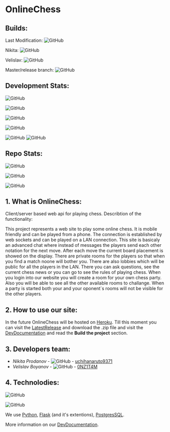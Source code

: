 # OnlineChess

## Builds:
Last Modification: ![GitHub](https://img.shields.io/travis/com/uchihanaruto9371/OnlineChess?color=important&label=Last%20Build&logo=travis&logoColor=important&style=for-the-badge)

Nikita: ![GitHub](https://img.shields.io/travis/com/uchihanaruto9371/OnlineChess/Nikita?color=important&label=develop&logo=travis&style=for-the-badge)

Velislav: ![GitHub](https://img.shields.io/travis/com/uchihanaruto9371/OnlineChess/Velislav?color=important&label=develop&logo=travis&style=for-the-badge)

Master/release branch: ![GitHub](https://img.shields.io/travis/com/uchihanaruto9371/OnlineChess/master?color=important&label=Master%2Frelease&logo=travis&style=for-the-badge)

## Development Stats:
![GitHub](https://img.shields.io/github/issues-pr/uchihanaruto9371/OnlineChess?color=green&style=for-the-badge)

![GitHub](https://img.shields.io/github/issues-pr-closed/uchihanaruto9371/OnlineChess?color=green&style=for-the-badge)

![GitHub](https://img.shields.io/github/contributors/uchihanaruto9371/OnlineChess?style=for-the-badge)

![GitHub](https://img.shields.io/github/last-commit/uchihanaruto9371/OnlineChess/Nikita?style=for-the-badge)

![GitHub](https://img.shields.io/github/v/tag/uchihanaruto9371/OnlineChess?label=Last%20Version&logo=github&style=for-the-badge)
![GitHub](https://img.shields.io/github/release-date/uchihanaruto9371/OnlineCHess?logo=github&style=for-the-badge)

## Repo Stats:
![GitHub](https://img.shields.io/github/forks/uchihanaruto9371/OnlineChess?style=social)

![GitHub](https://img.shields.io/github/stars/uchihanaruto9371/OnlineChess?style=social)

![GitHub](https://img.shields.io/github/watchers/uchihanaruto9371/OnlineChess?style=social)

## 1. What is OnlineChess:
Client/server based web api for playing chess. Describtion of the functionality:

This project represents a web site to play
some online chess. It is mobile friendly 
and can be played from a phone. The 
connection is established by web sockets 
and can be played on a LAN connection. 
This site is basicaly an advanced chat 
where instead of messages the players send 
each other notation for the next move. 
After each move the current board 
placement is showed on the display. There 
are private rooms for the players so that 
when you find a match noone will bother 
you. There are also lobbies which will be 
public for all the players in the LAN. 
There you can ask questions, see the 
current chess news or you can go to see 
the rules of playing chess. When you login 
into our website you will create a room 
for your own chess party. Also you will be 
able to see all the other available rooms 
to challange. When a party is started both 
your and your oponent`s rooms will not be 
visible for the other players.

## 2. How to use our site:
In the future OnlineChess will be hosted on [Heroku](https://www.heroku.com/).
Till this moment you can visit the [LatestRelease](https://github.com/uchihanaruto9371/OnlineChess/releases)
and download the .zip file and visit the [DevDocumentation](https://github.com/uchihanaruto9371/OnlineChess/wiki/Development-Documentation)
and read the **Build the project** section.

## 3. Developers team:
* *Nikita Prodanov* - ![GitHub](https://img.shields.io/badge/back--end/QA-uchihanaruto9371-black?style=for-the-badge) - [uchihanaruto9371](https://github.com/uchihanaruto9371)
* *Velislav Boyanov* - ![GitHub](https://img.shields.io/badge/front--end/game-0NZ1TAM-blue?style=for-the-badge) - [0NZ1T4M](https://github.com/0NZ1T4M)

## 4. Technolodies:

![GitHub](https://img.shields.io/github/languages/count/uchihanaruto9371/OnlineChess?style=for-the-badge)

![GitHub](https://img.shields.io/github/languages/top/uchihanaruto9371/OnlineChess?label=Most%20used%20language&logo=python&style=for-the-badge)

We use [Python](https://www.python.org/), [Flask](https://pypi.org/project/Flask/) (and it's extentions), [PostgresSQL](https://www.postgresql.org/).

More information on our [DevDocumentation](https://github.com/uchihanaruto9371/OnlineChess/wiki/Development-Documentation).